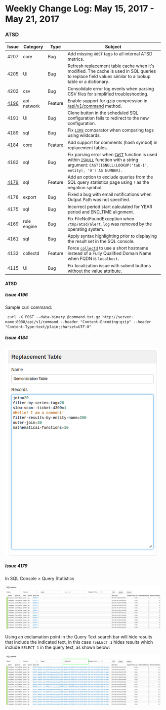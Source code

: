 Weekly Change Log: May 15, 2017 - May 21, 2017
==================================================
### ATSD
| Issue| Category    | Type    | Subject              |
|------|-------------|---------|----------------------|
| 4207 | core | Bug | Add missing `HOST` tags to all internal ATSD metrics.|
| 4205 | UI | Bug | Refresh replacement table cache when it's modified. The cache is used in SQL queries to replace field values similar to a lookup table or a dictionary.|
| 4202 | csv | Bug | Consolidate error log events when parsing CSV files for simplified troubleshooting. |
| [4196](#issue-4196) | api-network | Feature | Enable support for gzip compression in [/api/v1/command](../../api/data/ext/command.md) method. |
| 4191 | UI | Bug | Clone button in the scheduled SQL configuration fails to redirect to the new configuration. |
| 4189 | sql | Bug | Fix [`LIKE`](../../sql#where-clause) comparator when comparing tags using wildcards. |
| [4184](#issue-4184) | core | Feature | Add support for comments (hash symbol) in replacement tables. |
| 4182 | sql | Bug |Fix parsing error when [`CAST`](../../sql/#cast) function is used within [`ISNULL`](../../sql/README.md/#isnull) function with a string argument: `CAST(ISNULL(LOOKUP('tab-1', entity), '0') AS NUMBER)`.|
| [4179](#issue-4179) | sql | Feature | Add an option to exclude queries from the SQL query statistics page using `!` as the negation symbol. |
| 4178 | export | Bug | Fixed a bug with email notifications when Output Path was not specified. |
| 4175 | sql | Bug | Incorrect period start calculated for YEAR period and END_TIME alignment.  |
| 4169 | rule engine | Bug | Fix FileNotFoundException when `/tmp/atsd/alert.log` was removed by the operating system. |
| 4161 | sql | Bug | Apply syntax highlighting prior to displaying the result set in the SQL console. |
| 4132 | collectd | Feature | Force [`collectd`](https://github.com/axibase/atsd-collectd-plugin) to use a short hostname instead of a Fully Qualified Domain Name when FQDN is `localhost`.  |
| 4115 | UI | Bug | Fix localization issue with submit buttons without the value attribute. |

#### ATSD

##### Issue 4196

Sample curl command:

```
 curl -X POST --data-binary @command.txt.gz http://server-name:8088/api/v1/command --header "Content-Encoding:gzip" --header "Content-Type:text/plain;charset=UTF-8"
```

##### Issue 4184

![4184](Images/4184.png)

##### Issue 4179

In SQL Console > Query Statistics

![4179](Images/4179.png)

Using an exclamation point in the Query Text search bar will hide results that include the
indicated text, in this case `!SELECT 1` hides results which include `SELECT 1` in the
query text, as shown below:

![4179.2](Images/4179.2.png)
